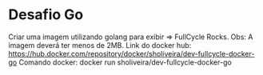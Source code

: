 # Desafio Go

Criar uma imagem utilizando golang para exibir => FullCycle Rocks.
Obs: A imagem deverá ter menos de 2MB.
Link do docker hub: https://hub.docker.com/repository/docker/sholiveira/dev-fullcycle-docker-go
Comando docker: docker run sholiveira/dev-fullcycle-docker-go


